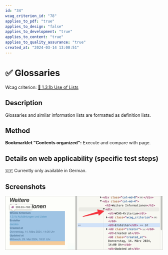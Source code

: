 ```yaml
---
id: "34"
wcag_criterion_id: "78"
applies_to_pdf: "true"
applies_to_design: "false"
applies_to_development: "true"
applies_to_content: "true"
applies_to_quality_assurance: "true"
created_at: "2024-03-14 13:00:51"
---
```


# ✅ Glossaries

Wcag criterion: [📜 1.3.1b Use of Lists](..)

## Description

Glossaries and similar information lists are formatted as definition lists.

## Method

**Bookmarklet "Contents organized":** Execute and compare with page.

## Details on web applicability (specific test steps)

🇩🇪 Currently only available in German.

## Screenshots

![Definitions-Liste in A4AA](images/definitions-liste-in-a4aa.png)